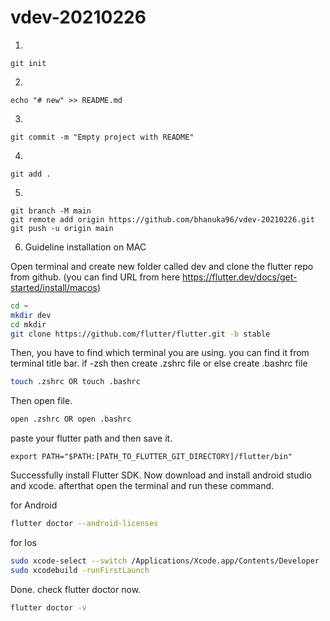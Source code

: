 # vdev-20210226

1)

```
git init
```

2)

```
echo "# new" >> README.md
```

3)

```
git commit -m "Empty project with README"
```

4)

```
git add .
```

5)

```
git branch -M main
git remote add origin https://github.com/bhanuka96/vdev-20210226.git
git push -u origin main
```

6) Guideline installation on MAC

Open terminal and create new folder called dev and clone the flutter repo from github. (you can find URL from here https://flutter.dev/docs/get-started/install/macos)

```sh
cd ~
mkdir dev
cd mkdir
git clone https://github.com/flutter/flutter.git -b stable
```

Then, you have to find which terminal you are using. you can find it from terminal title bar. if -zsh then create .zshrc file or else create .bashrc file

```sh
touch .zshrc OR touch .bashrc
```

Then open file.

```sh
open .zshrc OR open .bashrc
```

paste your flutter path and then save it.

`export PATH="$PATH:[PATH_TO_FLUTTER_GIT_DIRECTORY]/flutter/bin"`

Successfully install Flutter SDK. Now download and install android studio and xcode. afterthat open the terminal and run these command.

for Android
```sh
flutter doctor --android-licenses 
```

for Ios
```sh
sudo xcode-select --switch /Applications/Xcode.app/Contents/Developer
sudo xcodebuild -runFirstLaunch
```

Done. check flutter doctor now.
```sh
flutter doctor -v 
```

